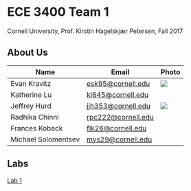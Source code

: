 # ECE 3400 Team 1
Cornell University, Prof. Kirstin Hagelskjær Petersen, Fall 2017

## About Us

|Name | Email |Photo|
|-----|-------|-----|
|Evan Kravitz| esk95@cornell.edu | ![](https://github.com/evankravitz/ECE-3400-Team-1/blob/master/resources/evankravitz.jpg)|
|Katherine Lu| kl645@cornell.edu | |
|Jeffrey Hurd| jjh353@cornell.edu| ![](https://github.com/evankravitz/ECE-3400-Team-1/blob/master/resources/jeffreyhurd.jpg)|
|Radhika Chinni| rpc222@cornell.edu | |
|Frances Koback| flk26@cornell.edu| |
|Michael Solomentsev| mys29@cornell.edu | |

## Labs

[Lab 1](https://github.com/evankravitz/ECE-3400-Team-1/blob/master/lab1.md)



